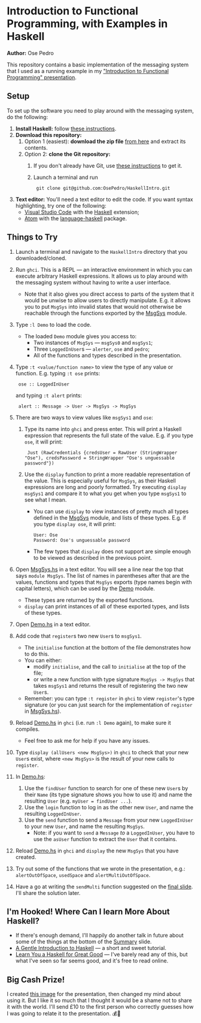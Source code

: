 # Introduction to Functional Programming, with Examples in Haskell

**Author:** Ose Pedro

This repository contains a basic implementation of the messaging system that I used as a running example in my ["Introduction to Functional Programming" presentation](https://docs.google.com/presentation/d/1bIBQewtYiaXQy0kvyWsJ3YTIPQMGXIq1hXNsOXZcURI).

## Setup

To set up the software you need to play around with the messaging system, do the following:

1. **Install Haskell:** follow [these instructions](https://www.haskell.org/platform/).
1. **Download this repository:**
    1. Option 1 (easiest): **download the zip file** [from here](https://github.com/OsePedro/HaskellIntro/archive/master.zip) and extract its contents.
    1. Option 2: **clone the Git repository:**
        1. If you don't already have Git, use [these instructions](https://git-scm.com/downloads) to get it.
        1. Launch a terminal and run

                git clone git@github.com:OsePedro/HaskellIntro.git

1. **Text editor:** You'll need a text editor to edit the code.
If you want syntax highlighting, try one of the following:
    - [Visual Studio Code](https://code.visualstudio.com/) with the [Haskell](https://marketplace.visualstudio.com/items?itemName=haskell.haskell) extension;
    - [Atom](https://atom.io/) with the [language-haskell](https://atom.io/packages/language-haskell) package.

## Things to Try

1. Launch a terminal and navigate to the `HaskellIntro` directory that you downloaded/cloned.
1. Run `ghci`.
This is a REPL &mdash; an interactive environment in which you can execute arbitrary Haskell expressions.
It allows us to play around with the messaging system without having to write a user interface.
    - Note that it also gives you direct access to parts of the system that it would be unwise to allow users to directly manipulate.
    E.g. it allows you to put `MsgSys` into invalid states that would not otherwise be reachable through the functions exported by the [MsgSys](MsgSys.hs) module.
1. Type `:l Demo` to load the code.
    - The loaded `Demo` module gives you access to:
        - Two instances of `MsgSys` &mdash; `msgSys0` and `msgSys1`;
        - Three `LoggedInUser`s &mdash; `alerter`, `ose` and `pedro`;
        - All of the functions and types described in the presentation.
1. Type `:t <value/function name>` to view the type of any value or function.
E.g. typing `:t ose` prints:

        ose :: LoggedInUser

    and typing `:t alert` prints:

        alert :: Message -> User -> MsgSys -> MsgSys

1. There are two ways to view values like `msgSys1` and `ose`:
    1. Type its name into `ghci` and press enter.
    This will print a Haskell expression that represents the full state of the value.
    E.g. if you type `ose`, it will print:

            Just (RawCredentials {credsUser = RawUser (StringWrapper "Ose"), credsPassword = StringWrapper "Ose's unguessable password"})

    1. Use the `display` function to print a more readable representation of the value.
    This is especially useful for `MsgSys`, as their Haskell expressions are long and poorly formatted.
    Try executing `display msgSys1` and compare it to what you get when you type `msgSys1` to see what I mean.
        - You can use `display` to view instances of pretty much all types defined in the [MsgSys](MsgSys.hs) module, and lists of these types.
        E.g. if you type `display ose`, it will print:

              User: Ose
              Password: Ose's unguessable password

        - The few types that `display` does not support are simple enough to be viewed as described in the previous point.
1. Open [MsgSys.hs](MsgSys.hs) in a text editor.
You will see a line near the top that says `module MsgSys`.
The list of names in parentheses after that are the values, functions and types that `MsgSys` exports (type names begin with capital letters), which can be used by the [Demo](Demo.hs) module.
    - These types are returned by the exported functions.
    - `display` can print instances of all of these exported types, and lists of these types.
1. Open [Demo.hs](Demo.hs) in a text editor.
1. Add code that `register`s two new `User`s to `msgSys1`.
    - The `initialise` function at the bottom of the file demonstrates how to do this.
    - You can either:
      - modify `initialise`, and the call to `initialise` at the top of the file;
      - or write a new function with type signature `MsgSys -> MsgSys` that takes `msgSys1` and returns the result of registering the two new `User`s.
    - Remember: you can type `:t register` in `ghci` to view `register`'s type signature (or you can just search for the implementation of `register` in [MsgSys.hs](MsgSys.hs)).
1. Reload [Demo.hs](Demo.hs) in `ghci` (i.e. run `:l Demo` again), to make sure it compiles.
    - Feel free to ask me for help if you have any issues.
1. Type `display (allUsers <new MsgSys>)` in `ghci` to check that your new `User`s exist, where `<new MsgSys>` is the result of your new calls to `register`.
1. In [Demo.hs](Demo.hs):
    1. Use the `findUser` function to search for one of these new `User`s by their `Name` (its type signature shows you how to use it) and name the resulting `User` (e.g. `myUser = findUser ...`).
    1. Use the `login` function to log in as the other new `User`, and name the resulting `LoggedInUser`.
    1. Use the `send` function to send a `Message` from your new `LoggedInUser` to your new `User`, and name the resulting `MsgSys`.
        - Note: if you want to `send` a `Message` _to_ a `LoggedInUser`, you have to use the `asUser` function to extract the `User` that it contains.
1. Reload [Demo.hs](Demo.hs) in `ghci` and `display` the new `MsgSys` that you have created.
1. Try out some of the functions that we wrote in the presentation, e.g.: `alertOutOfSpace`, `usedSpace` and `alertMultiOutOfSpace`.
1. Have a go at writing the `sendMulti` function suggested on the [final slide](https://docs.google.com/presentation/d/1bIBQewtYiaXQy0kvyWsJ3YTIPQMGXIq1hXNsOXZcURI/edit#slide=id.g9342e8f7da_2_30).
I'll share the solution later.

## I'm Hooked! Where Can I learn More About Haskell?

- If there's enough demand, I'll happily do another talk in future about some of the things at the bottom of the [Summary](https://docs.google.com/presentation/d/1bIBQewtYiaXQy0kvyWsJ3YTIPQMGXIq1hXNsOXZcURI/edit#slide=id.g964a3bf043_0_14) slide.
- [A Gentle Introduction to Haskell](https://www.haskell.org/tutorial/) &mdash; a short and sweet tutorial.
- [Learn You a Haskell for Great Good](http://learnyouahaskell.com/) &mdash; I've barely read any of this, but what I've seen so far seems good, and it's free to read online.

## Big Cash Prize!

I created [this image](images/chicks.svg) for the presentation, then changed my mind about using it.
But I like it so much that I thought it would be a shame not to share it with the world.
I'll send £10 to the first person who correctly guesses how I was going to relate it to the presentation. 💰🤑
